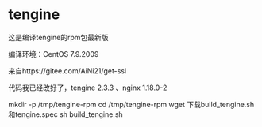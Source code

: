# tengine

这是编译tengine的rpm包最新版

编译环境：CentOS 7.9.2009

来自https://gitee.com/AiNi21/get-ssl


代码我已经改好了，tengine 2.3.3 、nginx 1.18.0-2

mkdir -p /tmp/tengine-rpm
cd /tmp/tengine-rpm
wget 下载build_tengine.sh和tengine.spec
sh build_tengine.sh
